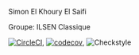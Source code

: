 Simon El Khoury El Saifi

Groupe: ILSEN Classique

[![CircleCI](https://dl.circleci.com/status-badge/img/gh/simonsaifi/ceri-m1-techniques-de-test/tree/master.svg?style=svg)](https://dl.circleci.com/status-badge/redirect/gh/simonsaifi/ceri-m1-techniques-de-test/tree/master), [![codecov](https://codecov.io/gh/simonsaifi/ceri-m1-techniques-de-test/branch/master/graph/badge.svg?token=Q51LMERD9C)](https://codecov.io/gh/simonsaifi/ceri-m1-techniques-de-test), ![Checkstyle](target/site/badges/checkstyle-result.svg)



